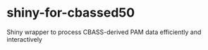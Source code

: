 # shiny-for-cbassed50
Shiny wrapper to process CBASS-derived PAM data efficiently and interactively
